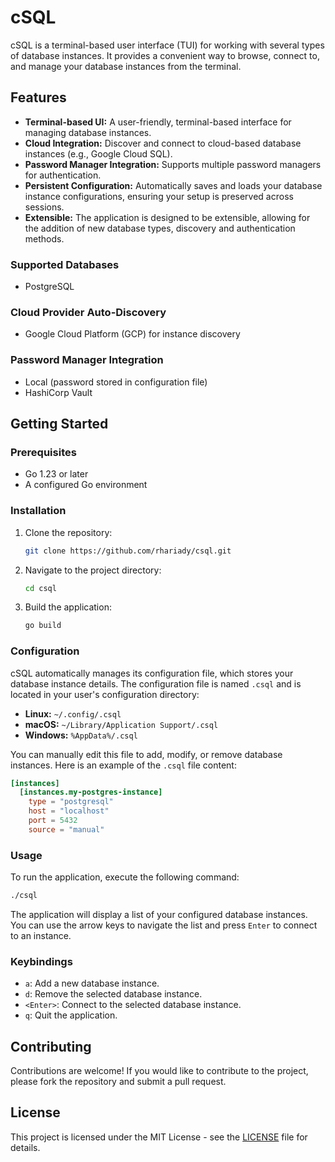 # cSQL

cSQL is a terminal-based user interface (TUI) for working with several types of database instances. It provides a convenient way to browse, connect to, and manage your database instances from the terminal.

## Features

*   **Terminal-based UI:** A user-friendly, terminal-based interface for managing database instances.
*   **Cloud Integration:** Discover and connect to cloud-based database instances (e.g., Google Cloud SQL).
*   **Password Manager Integration:** Supports multiple password managers for authentication.
*   **Persistent Configuration:** Automatically saves and loads your database instance configurations, ensuring your setup is preserved across sessions. 
*   **Extensible:** The application is designed to be extensible, allowing for the addition of new database types, discovery and authentication methods.

### Supported Databases

*   PostgreSQL

### Cloud Provider Auto-Discovery

*   Google Cloud Platform (GCP) for instance discovery

### Password Manager Integration

*   Local (password stored in configuration file)
*   HashiCorp Vault

## Getting Started

### Prerequisites

*   Go 1.23 or later
*   A configured Go environment

### Installation

1.  Clone the repository:
    ```bash
    git clone https://github.com/rhariady/csql.git
    ```
2.  Navigate to the project directory:
    ```bash
    cd csql
    ```
3.  Build the application:
    ```bash
    go build
    ```

### Configuration

cSQL automatically manages its configuration file, which stores your database instance details. The configuration file is named `.csql` and is located in your user's configuration directory:

*   **Linux:** `~/.config/.csql`
*   **macOS:** `~/Library/Application Support/.csql`
*   **Windows:** `%AppData%/.csql`

You can manually edit this file to add, modify, or remove database instances. Here is an example of the `.csql` file content:

```toml
[instances]
  [instances.my-postgres-instance]
    type = "postgresql"
    host = "localhost"
    port = 5432
    source = "manual"
```

### Usage

To run the application, execute the following command:

```bash
./csql
```

The application will display a list of your configured database instances. You can use the arrow keys to navigate the list and press `Enter` to connect to an instance.

### Keybindings

*   `a`: Add a new database instance.
*   `d`: Remove the selected database instance.
*   `<Enter>`: Connect to the selected database instance.
*   `q`: Quit the application.

## Contributing

Contributions are welcome! If you would like to contribute to the project, please fork the repository and submit a pull request.

## License

This project is licensed under the MIT License - see the [LICENSE](LICENSE) file for details.
